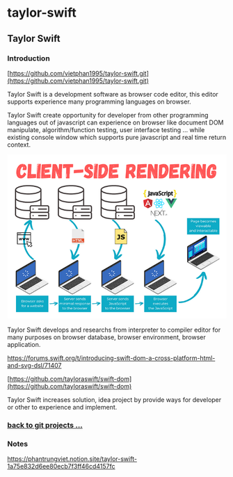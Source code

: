 # taylor-swift

## Taylor Swift

### Introduction

[https://github.com/vietphan1995/taylor-swift.git](https://github.com/vietphan1995/taylor-swift.git)

Taylor Swift is a development software as browser code editor, this editor supports experience many programming languages on browser.

Taylor Swift create opportunity for developer from other programming languages out of javascript can experience on browser like document DOM manipulate, algorithm/function testing, user interface testing … while existing console window which supports pure javascript and real time return context.

![image.png](image.png)

Taylor Swift develops and researchs from interpreter to compiler editor for many purposes on browser database, browser environment, browser application.

https://forums.swift.org/t/introducing-swift-dom-a-cross-platform-html-and-svg-dsl/71407

[https://github.com/tayloraswift/swift-dom](https://github.com/tayloraswift/swift-dom)

Taylor Swift increases solution, idea project by provide ways for developer or other to experience and implement.

### [back to git projects …](https://github.com/vietphan1995/projects)

### Notes
https://phantrungviet.notion.site/taylor-swift-1a75e832d6ee80ecb7f3ff46cd4157fc